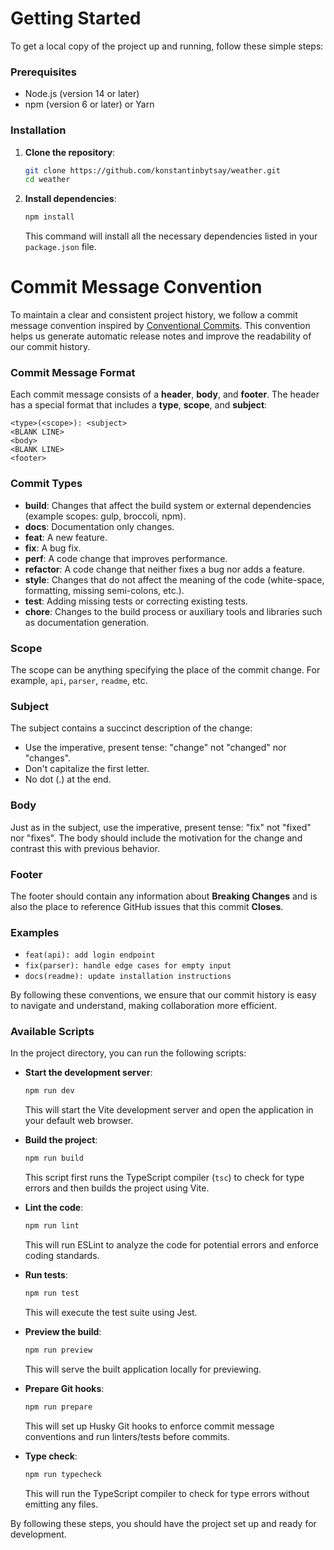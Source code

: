 # Getting Started

To get a local copy of the project up and running, follow these simple steps:

### Prerequisites

- Node.js (version 14 or later)
- npm (version 6 or later) or Yarn

### Installation

1. **Clone the repository**:

   ```sh
   git clone https://github.com/konstantinbytsay/weather.git
   cd weather
   ```

2. **Install dependencies**:

   ```sh
   npm install
   ```

   This command will install all the necessary dependencies listed in your `package.json` file.

# Commit Message Convention

To maintain a clear and consistent project history, we follow a commit message convention inspired by [Conventional Commits](https://www.conventionalcommits.org/). This convention helps us generate automatic release notes and improve the readability of our commit history.

### Commit Message Format

Each commit message consists of a **header**, **body**, and **footer**. The header has a special format that includes a **type**, **scope**, and **subject**:

```
<type>(<scope>): <subject>
<BLANK LINE>
<body>
<BLANK LINE>
<footer>
```

### Commit Types

- **build**: Changes that affect the build system or external dependencies (example scopes: gulp, broccoli, npm).
- **docs**: Documentation only changes.
- **feat**: A new feature.
- **fix**: A bug fix.
- **perf**: A code change that improves performance.
- **refactor**: A code change that neither fixes a bug nor adds a feature.
- **style**: Changes that do not affect the meaning of the code (white-space, formatting, missing semi-colons, etc.).
- **test**: Adding missing tests or correcting existing tests.
- **chore**: Changes to the build process or auxiliary tools and libraries such as documentation generation.

### Scope

The scope can be anything specifying the place of the commit change. For example, `api`, `parser`, `readme`, etc.

### Subject

The subject contains a succinct description of the change:

- Use the imperative, present tense: "change" not "changed" nor "changes".
- Don't capitalize the first letter.
- No dot (.) at the end.

### Body

Just as in the subject, use the imperative, present tense: "fix" not "fixed" nor "fixes". The body should include the motivation for the change and contrast this with previous behavior.

### Footer

The footer should contain any information about **Breaking Changes** and is also the place to reference GitHub issues that this commit **Closes**.

### Examples

- `feat(api): add login endpoint`
- `fix(parser): handle edge cases for empty input`
- `docs(readme): update installation instructions`

By following these conventions, we ensure that our commit history is easy to navigate and understand, making collaboration more efficient.

### Available Scripts

In the project directory, you can run the following scripts:

- **Start the development server**:

  ```sh
  npm run dev
  ```

  This will start the Vite development server and open the application in your default web browser.

- **Build the project**:

  ```sh
  npm run build
  ```

  This script first runs the TypeScript compiler (`tsc`) to check for type errors and then builds the project using Vite.

- **Lint the code**:

  ```sh
  npm run lint
  ```

  This will run ESLint to analyze the code for potential errors and enforce coding standards.

- **Run tests**:

  ```sh
  npm run test
  ```

  This will execute the test suite using Jest.

- **Preview the build**:

  ```sh
  npm run preview
  ```

  This will serve the built application locally for previewing.

- **Prepare Git hooks**:

  ```sh
  npm run prepare
  ```

  This will set up Husky Git hooks to enforce commit message conventions and run linters/tests before commits.

- **Type check**:
  ```sh
  npm run typecheck
  ```
  This will run the TypeScript compiler to check for type errors without emitting any files.

By following these steps, you should have the project set up and ready for development.
